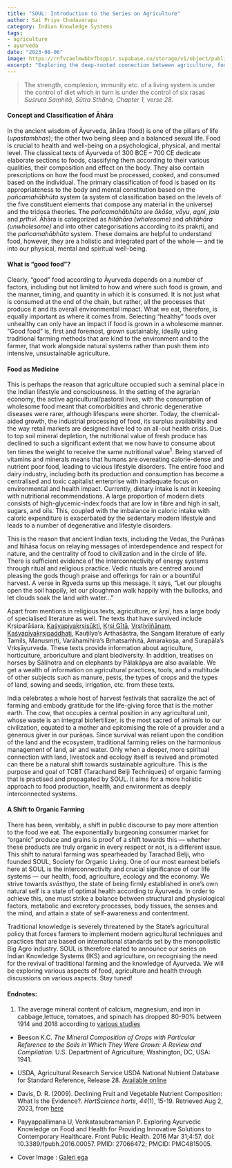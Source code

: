 ```yaml
---
title: "SOUL: Introduction to the Series on Agriculture"
author: Sai Priya Chodavarapu
category: Indian Knowledge Systems
tags: 
- agriculture
- ayurveda
date: "2023-08-06"
image: https://rnfvzaelmwbbvfbsppir.supabase.co/storage/v1/object/public/brhatwebsite/05dhiti/soulagriculture.webp
excerpt: "Exploring the deep-rooted connection between agriculture, food, and well-being through the lens of Ayurveda, emphasizing sustainable practices and traditional wisdom."
---
```


>The strength, complexion, immunity etc. of a living system is under the control of diet which in turn is under the control of six rasas  
<cite>Suśruta Saṃhitā, Sūtra Sthāna, Chapter 1, verse 28.</cite>

#### Concept and Classification of Āhāra

In the ancient wisdom of Āyurveda, āhāra (food) is one of the pillars of life (_upastambhas_); the other two being sleep and a balanced sexual life. Food is crucial to health and well-being on a psychological, physical, and mental level. The classical texts of Āyurveda of 300 BCE – 700 CE dedicate elaborate sections to foods, classifying them according to their various qualities, their composition and effect on the body. They also contain prescriptions on how the food must be processed, cooked, and consumed based on the individual. The primary classification of food is based on its appropriateness to the body and mental constitution based on the _pañcamahābhūta_ system (a system of classification based on the levels of the five constituent elements that compose any material in the universe) and the tridosa theories. The _pañcamahābhūta_ are _ākāśa_, _vāyu_, _agni_, _jala_ and _pṛthvī._ Āhāra is categorized as _hitāhāra (wholesome)_ and _ahitāhāra (unwholesome)_ and into other categorisations according to its prakṛti, and the _pañcamahābhūta_ system. These domains are helpful to understand food, however, they are a holistic and integrated part of the whole — and tie into our physical, mental and spiritual well-being.

#### What is “good food”?

Clearly, “good” food according to Āyurveda depends on a number of factors, including but not limited to how and where such food is grown, and the manner, timing, and quantity in which it is consumed. It is not just what is consumed at the end of the chain, but rather, all the processes that produce it and its overall environmental impact. What we eat, therefore, is equally important as where it comes from. Selecting “healthy” foods over unhealthy can only have an impact if food is grown in a wholesome manner. “Good food” is, first and foremost, grown sustainably, ideally using traditional farming methods that are kind to the environment and to the farmer, that work alongside natural systems rather than push them into intensive, unsustainable agriculture. 

#### Food as Medicine

This is perhaps the reason that agriculture occupied such a seminal place in the Indian lifestyle and consciousness. In the setting of the agrarian economy, the active agricultural/pastoral lives, with the consumption of wholesome food meant that comorbidities and chronic degenerative diseases were rarer, although lifespans were shorter. Today, the chemical-aided growth, the industrial processing of food, its surplus availability and the way retail markets are designed have led to an all-out health crisis. Due to top soil mineral depletion, the nutritional value of fresh produce has declined to such a significant extent that we now have to consume about ten times the weight to receive the same nutritional value<sup>1</sup>. Being starved of vitamins and minerals means that humans are overeating calorie-dense and nutrient poor food, leading to vicious lifestyle disorders. The entire food and dairy industry, including both its production and consumption has become a centralised and toxic capitalist enterprise with inadequate focus on environmental and health impact. Currently, dietary intake is not in keeping with nutritional recommendations. A large proportion of modern diets consists of high-glycemic-index foods that are low in fibre and high in salt, sugars, and oils. This, coupled with the imbalance in caloric intake with caloric expenditure is exacerbated by the sedentary modern lifestyle and leads to a number of degenerative and lifestyle disorders. 

This is the reason that ancient Indian texts, including the Vedas, the Purāṇas and Itihāsa focus on relaying messages of interdependence and respect for nature, and the centrality of food to civilization and in the circle of life. There is sufficient evidence of the interconnectivity of energy systems through ritual and religious practice. Vedic rituals are centred around pleasing the gods though praise and offerings for rain or a bountiful harvest. A verse in Ṛgveda sums up this message. It says, “Let our ploughs open the soil happily, let our ploughman walk happily with the bullocks, and let clouds soak the land with water...”

Apart from mentions in religious texts, agriculture, or _kṛṣi_, has a large body of specialised literature as well. The texts that have survived include Kṛṣiparāśara, [Kaśyapiyakṛṣisūkti](https://www.brhat.in/openlibrary/books/kasyapiyakrshisukti), [Kṛṣi Gītā](https://www.brhat.in/openlibrary/books/krshigita), [Vṛṣṭivijñānam](https://www.brhat.in/openlibrary/books/vristhivigyanam), [Kaśyapīyakṛṣipaddhati](https://www.brhat.in/openlibrary/books/kashyapikrishipaddhati), Kauṭilya’s Arthaśāstra, the Sangam literature of early Tamils, Manusmṛti, Varāhamihira’s Bṛhatsaṁhitā, Amarakoṣa, and Surapāla’s Vṛkṣāyurveda. These texts provide information about agriculture, horticulture, arboriculture and plant biodiversity. In addition, treatises on horses by Śālihotra and on elephants by Pālakāpya are also available. We get a wealth of information on agricultural practices, tools, and a multitude of other subjects such as manure, pests, the types of crops and the types of land, sowing and seeds, irrigation, etc. from these texts.

India celebrates a whole host of harvest festivals that sacralize the act of farming and embody gratitude for the life-giving force that is the mother earth. The cow, that occupies a central position in any agricultural unit, whose waste is an integral biofertilizer, is the most sacred of animals to our civilization, equated to a mother and epitomising the role of a provider and a generous giver in our purāṇas. Since survival was reliant upon the condition of the land and the ecosystem, traditional farming relies on the harmonious management of land, air and water. Only when a deeper, more spiritual connection with land, livestock and ecology itself is revived and promoted can there be a natural shift towards sustainable agriculture. This is the purpose and goal of TCBT (Tarachand Belji Techniques) of organic farming that is practised and propagated by SOUL. It aims for a more holistic approach to food production, health, and environment as deeply interconnected systems. 

#### A Shift to Organic Farming

There has been, veritably, a shift in public discourse to pay more attention to the food we eat. The exponentially burgeoning consumer market for “organic” produce and grains is proof of a shift towards this — whether these products are truly organic in every respect or not, is a different issue. This shift to natural farming was spearheaded by Tarachad Belji, who founded SOUL, Society for Organic Living. One of our most earnest beliefs here at SOUL is the interconnectivity and crucial significance of our life systems — our health, food, agriculture, ecology and the economy. We strive towards _svāsthya_, the state of being firmly established in one’s own natural self is a state of optimal health according to Āyurveda. In order to achieve this, one must strike a balance between structural and physiological factors, metabolic and excretory processes, body tissues, the senses and the mind, and attain a state of self-awareness and contentment. 

Traditional knowledge is severely threatened by the State’s agricultural policy that forces farmers to implement modern agricultural techniques and practices that are based on international standards set by the monopolistic Big Agro industry. SOUL is therefore elated to announce our series on Indian Knowledge Systems (IKS) and agriculture, on recognising the need for the revival of traditional farming and the knowledge of Āyurveda. We will be exploring various aspects of food, agriculture and health through discussions on various aspects. Stay tuned! 

#### Endnotes:

1. The average mineral content of calcium, magnesium, and iron in cabbage,lettuce, tomatoes, and spinach has dropped 80-90% between 1914 and 2018 according to [various studies](https://www.ncbi.nlm.nih.gov/pmc/articles/PMC6163803/figure/nutrients-10-01202-f002/)

* Beeson K.C. _The Mineral Composition of Crops with Particular Reference to the Soils in Which They Were Grown: A Review and Compilation._ U.S. Department of Agriculture; Washington, DC, USA: 1941.

* USDA, Agricultural Research Service USDA National Nutrient Database for Standard Reference, Release 28. [Available online](https://www.ars.usda.gov/northeast-area/beltsville-md-bhnrc/beltsville-human-nutrition-research-center/nutrient-data-laboratory/docs/usda-national-nutrient-database-for-standard-reference/)

* Davis, D. R. (2009). Declining Fruit and Vegetable Nutrient Composition: What Is the Evidence?. _HortScience horts_, _44_(1), 15-19. Retrieved Aug 2, 2023, from [here](https://doi.org/10.21273/HORTSCI.44.1.15)

* Payyappallimana U, Venkatasubramanian P. Exploring Ayurvedic Knowledge on Food and Health for Providing Innovative Solutions to Contemporary Healthcare. Front Public Health. 2016 Mar 31;4:57. doi: 10.3389/fpubh.2016.00057. PMID: 27066472; PMCID: PMC4815005.

* Cover Image : [Galeri ega](https://commons.wikimedia.org/wiki/File:Bumbu_dan_Rempah_-_rempah.jpg)